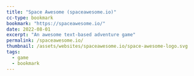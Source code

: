 ```yaml
---
title: "Space Awesome (spaceawesome.io)"
cc-type: bookmark
bookmark: "https://spaceawesome.io/"
date: 2022-08-01
excerpt: "An awesome text-based adventure game"
permalink: /spaceawesome.io/
thumbnail: /assets/websites/spaceawesome.io/space-awesome-logo.svg
tags:
  - game
  - bookmark
---
```

